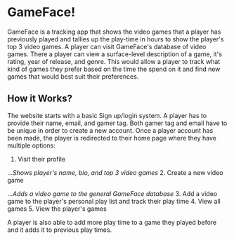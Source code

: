 # GameFace!

GameFace is a tracking app that shows the video games that a player has previously played and tallies up the play-time in hours to show the player's top 3 video games. A player can visit GameFace's database of video games. There a player can view a surface-level description of a game, it's rating, year of release, and genre. This would allow a player to track what kind of games they prefer based on the time the spend on it and find new games that would best suit their preferences.

## How it Works?

The website starts with a basic Sign up/login system. A player has to provide their name, email, and gamer tag. Both gamer tag and email have to be unique in order to create a new account. Once a player account has been made, the player is redirected to their home page where they have multiple options:

1. Visit their profile

..._Shows player's name, bio, and top 3 video games_
2. Create a new video game

..._Adds a video game to the general GameFace database_
3. Add a video game to the player's personal play list and track their play time
4. View all games
5. View the player's games

A player is also able to add more play time to a game they played before and it adds it to previous play times.
